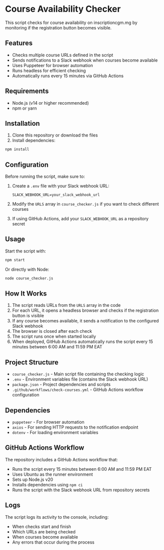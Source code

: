 # Course Availability Checker

This script checks for course availability on inscriptioncgm.mg by monitoring if the registration button becomes visible.

## Features

- Checks multiple course URLs defined in the script
- Sends notifications to a Slack webhook when courses become available
- Uses Puppeteer for browser automation
- Runs headless for efficient checking
- Automatically runs every 15 minutes via GitHub Actions

## Requirements

- Node.js (v14 or higher recommended)
- npm or yarn

## Installation

1. Clone this repository or download the files
2. Install dependencies:

```bash
npm install
```

## Configuration

Before running the script, make sure to:

1. Create a `.env` file with your Slack webhook URL:
   ```
   SLACK_WEBHOOK_URL=your_slack_webhook_url
   ```

2. Modify the `URLS` array in `course_checker.js` if you want to check different courses

3. If using GitHub Actions, add your `SLACK_WEBHOOK_URL` as a repository secret

## Usage

Start the script with:

```bash
npm start
```

Or directly with Node:

```bash
node course_checker.js
```

## How It Works

1. The script reads URLs from the `URLS` array in the code
2. For each URL, it opens a headless browser and checks if the registration button is visible
3. If any course becomes available, it sends a notification to the configured Slack webhook
4. The browser is closed after each check
5. The script runs once when started locally
6. When deployed, GitHub Actions automatically runs the script every 15 minutes between 6:00 AM and 11:59 PM EAT

## Project Structure

- `course_checker.js` - Main script file containing the checking logic
- `.env` - Environment variables file (contains the Slack webhook URL)
- `package.json` - Project dependencies and scripts
- `.github/workflows/check-courses.yml` - GitHub Actions workflow configuration

## Dependencies

- `puppeteer` - For browser automation
- `axios` - For sending HTTP requests to the notification endpoint
- `dotenv` - For loading environment variables

## GitHub Actions Workflow

The repository includes a GitHub Actions workflow that:
- Runs the script every 15 minutes between 6:00 AM and 11:59 PM EAT
- Uses Ubuntu as the runner environment
- Sets up Node.js v20
- Installs dependencies using `npm ci`
- Runs the script with the Slack webhook URL from repository secrets

## Logs

The script logs its activity to the console, including:
- When checks start and finish
- Which URLs are being checked
- When courses become available
- Any errors that occur during the process 